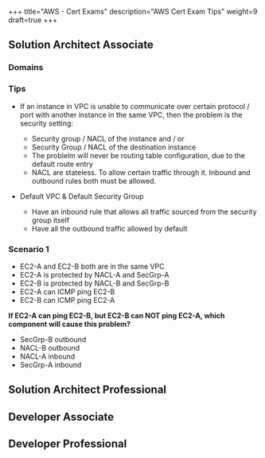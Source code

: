 +++
title="AWS - Cert Exams"
description="AWS Cert Exam Tips"
weight=9
draft=true
+++

## Solution Architect Associate

### Domains

### Tips

* If an instance in VPC is unable to communicate over certain protocol / port with another instance in the same VPC, then the problem is the security setting:
  
    - Security group / NACL of the instance and / or 
    - Security Group / NACL of the destination instance 
    - The problelm will never be routing table configuration, due to the default route entry
    - NACL are stateless. To allow certain traffic through it. Inbound and outbound rules both must be allowed. 

* Default VPC & Default Security Group

    - Have an inbound rule that allows all traffic sourced from the security group itself
    - Have all the outbound traffic allowed by default
    

### Scenario 1

- EC2-A and EC2-B both are in the same VPC
- EC2-A is protected by NACL-A and SecGrp-A
- EC2-B is protected by NACL-B and SecGrp-B
- EC2-A can ICMP ping EC2-B
- EC2-B can ICMP ping EC2-A

__If EC2-A can ping EC2-B, but EC2-B can NOT ping EC2-A, which component will cause this problem?__

- SecGrp-B outbound
- NACL-B outbound 
- NACL-A inbound 
- SecGrp-A inbound



## Solution Architect Professional




## Developer Associate


## Developer Professional




